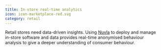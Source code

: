 ```yaml
---
title: In-store real-time analytics
icon: icon-marketplace-red.svg
category: retail
---
```


Retail stores need data-driven insights. Using [Nuvla](/platform) to deploy and manage in-store software and data provides real-time anonymised behaviour analysis to give a deeper understanding of consumer behaviour.
